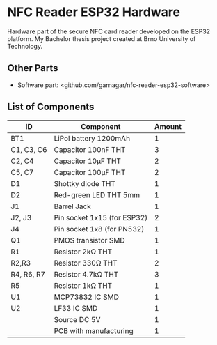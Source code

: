 # NFC Reader ESP32 Hardware
Hardware part of the secure NFC card reader developed on the ESP32 platform. My Bachelor thesis project created at Brno University of Technology.

## Other Parts
* Software part: <github.com/garnagar/nfc-reader-esp32-software>

## List of Components
| ID         | Component                   | Amount |
|------------|-----------------------------|--------|
| BT1        | LiPol battery 1200mAh       |      1 |
| C1, C3, C6 | Capacitor 100nF THT         |      3 |
| C2, C4     | Capacitor 10μF THT          |      2 |
| C5, C7     | Capacitor 100μF THT         |      2 |
| D1         | Shottky diode THT           |      1 |
| D2         | Red-green LED THT 5mm       |      1 |
| J1         | Barrel Jack                 |      1 |
| J2, J3     | Pin socket 1x15 (for ESP32) |      2 |
| J4         | Pin socket 1x8 (for PN532)  |      1 |
| Q1         | PMOS transistor SMD         |      1 |
| R1         | Resistor 2kΩ THT            |      1 |
| R2,R3      | Resistor 330Ω THT           |      2 |
| R4, R6, R7 | Resistor 4.7kΩ THT          |      3 |
| R5         | Resistor 1kΩ THT            |      1 |
| U1         | MCP73832 IC SMD             |      1 |
| U2         | LF33 IC SMD                 |      1 |
|            | Source DC 5V                |      1 |
|            | PCB with manufacturing      |      1 |
